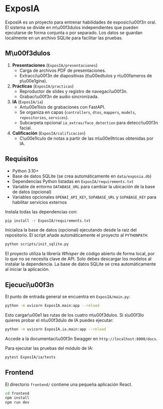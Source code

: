# ExposIA

ExposIA es un proyecto para entrenar habilidades de exposici\u00f3n oral. El sistema se divide en m\u00f3dulos independientes que pueden ejecutarse de forma conjunta o por separado.
Los datos se guardan localmente en un archivo SQLite para facilitar las pruebas.

## M\u00f3dulos

1. **Presentaciones** (`ExposIA/presentaciones`)
   - Carga de archivos PDF de presentaciones.
   - Extracci\u00f3n de diapositivas (t\u00edtulos y n\u00fameros de p\u00e1gina).
2. **Prácticas** (`ExposIA/practicas`)
   - Reproductor de slides y registro de navegaci\u00f3n.
   - Grabaci\u00f3n de audio sincronizada.
3. **IA** (`ExposIA/ia`)
   - An\u00e1lisis de grabaciones con FastAPI.
   - Se organiza en capas (`controllers`, `dtos`, `mappers`, `models`, `repositories`, `services`).
   - Subcarpeta opcional `ia_extras/face_detection` para detecci\u00f3n facial.
4. **Calificación** (`ExposIA/calificacion`)
   - C\u00e1lculo de notas a partir de las m\u00e9tricas obtenidas por IA.

## Requisitos

- Python 3.10+
- Base de datos SQLite (se crea automáticamente en `data/exposia.db`)
- Dependencias Python listadas en `ExposIA/requirements.txt`
- Variable de entorno `DATABASE_URL` para cambiar la ubicación de la base de datos (opcional)
- Variables opcionales `OPENAI_API_KEY`, `SUPABASE_URL` y `SUPABASE_KEY` para habilitar servicios externos

Instala todas las dependencias con:

```bash
pip install -r ExposIA/requirements.txt
```

Inicializa la base de datos (opcional) ejecutando desde la raíz del repositorio. El script añade automáticamente el proyecto al `PYTHONPATH`:

```bash
python scripts/init_sqlite.py
```

El proyecto utiliza la librería *Whisper* de código abierto de forma local, por
lo que no se necesita clave de API. Solo debes descargar los modelos al
instalar la dependencia. La base de datos SQLite se crea automáticamente al
iniciar la aplicación.

## Ejecuci\u00f3n

El punto de entrada general se encuentra en `ExposIA/main.py`:

```bash
python -m uvicorn ExposIA.main:app --reload
```

Esto cargar\u00e1 las rutas de los cuatro m\u00f3dulos. Si s\u00f3lo quieres probar el m\u00f3dulo de IA puedes ejecutar:

```bash
python -m uvicorn ExposIA.ia.main:app --reload
```

Accede a la documentaci\u00f3n Swagger en `http://localhost:8000/docs`.

Para ejecutar las pruebas del módulo de IA:

```bash
pytest ExposIA/ia/tests
```

## Frontend

El directorio `frontend/` contiene una pequeña aplicación React.

```bash
cd frontend
npm install
npm run dev
```
